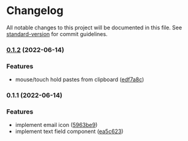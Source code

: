 # Changelog

All notable changes to this project will be documented in this file. See [standard-version](https://github.com/conventional-changelog/standard-version) for commit guidelines.

### [0.1.2](https://github.com/wholesome-ghoul/wholesome-ghoul.github.io/compare/v0.1.1...v0.1.2) (2022-06-14)


### Features

* mouse/touch hold pastes from clipboard ([edf7a8c](https://github.com/wholesome-ghoul/wholesome-ghoul.github.io/commits/edf7a8c4a410b51b7115d42cb3eb0b7c3047662c))

### 0.1.1 (2022-06-14)


### Features

* implement email icon ([5963be9](https://github.com/wholesome-ghoul/wholesome-ghoul.github.io/commits/5963be92f455f455f248b437b497259accb5ebb7))
* implement text field component ([ea5c623](https://github.com/wholesome-ghoul/wholesome-ghoul.github.io/commits/ea5c623a7312e2c1a502f95c3791daceee34dc6b))
